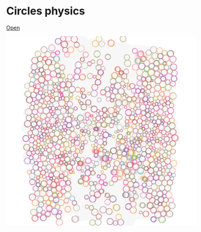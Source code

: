 # Circles physics

[Open](https://python273.github.io/web-sketches/circles-physics/circles-physics.html)

![](./screenshot-circles-physics.png)
